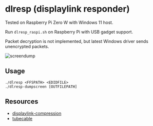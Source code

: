 # dlresp (displaylink responder)

Tested on Raspberry Pi Zero W with Windows 11 host.

Run `dlresp_raspi.sh` on Raspberry Pi with USB gadget support.

Packet decryption is not implemented, but latest Windows driver sends unencrypted packets.

![screendump](https://github.com/user-attachments/assets/10b0e568-bcea-47c6-9849-65c8403c8378)

## Usage

    ./dlresp <FFSPATH> <EDIDFILE>
    ./dlresp-dumpscreen [OUTFILEPATH]

## Resources

 - [displaylink-compression](https://github.com/kjy00302/displaylink-compression)
 - [tubecable](https://github.com/floe/tubecable)
